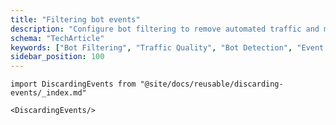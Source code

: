 ```yaml
---
title: "Filtering bot events"
description: "Configure bot filtering to remove automated traffic and maintain high-quality behavioral data in your Snowplow pipeline."
schema: "TechArticle"
keywords: ["Bot Filtering", "Traffic Quality", "Bot Detection", "Event Filtering", "Data Quality", "Spam Prevention"]
sidebar_position: 100
---
```


```mdx-code-block
import DiscardingEvents from "@site/docs/reusable/discarding-events/_index.md"

<DiscardingEvents/>
```